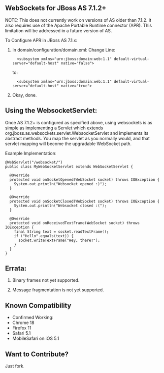 WebSockets for JBoss AS 7.1.2+
------------------------------

NOTE: This does not currently work on versions of AS older than 7.1.2. It also requires use of the Apache Portable
Runtime connector (APR). This limitation will be addressed in a future version of AS.

To Configure APR in JBoss AS 7.1.x:

1. In domain/configuration/domain.xml: Change Line:

         <subsystem xmlns="urn:jboss:domain:web:1.1" default-virtual-server="default-host" native="false">           

    to:

         <subsystem xmlns="urn:jboss:domain:web:1.1" default-virtual-server="default-host" native="true">

2. Okay, done. 



Using the WebsocketServlet:
---------------------------

Once AS 7.1.2+ is configured as specified above, using websockets is as simple as implementing a Servlet which
extends org.jboss.as.websockets.servlet.WebsocketServlet and implements its abstract methods. You map the servlet
as you normally would, and that servlet mapping will become the upgradable WebSocket path.

Example Implementation:

    @WebServlet("/websocket/")
    public class MyWebSocketServlet extends WebSocketServlet {

      @Override
      protected void onSocketOpened(WebSocket socket) throws IOException {
        System.out.println("Websocket opened :)");
      }

      @Override
      protected void onSocketClosed(WebSocket socket) throws IOException {
        System.out.println("Websocket closed :(");
      }

      @Override
      protected void onReceivedTextFrame(WebSocket socket) throws IOException {
        final String text = socket.readTextFrame();
        if ("Hello".equals(text)) {
          socket.writeTextFrame("Hey, there!");
        }
      }
    }


Errata:
-------

1. Binary frames not yet supported.

2. Message fragmentation is not yet supported.

Known Compatibility
----------------------
- Confirmed Working:
 - Chrome 18
 - Firefox 11
 - Safari 5.1
 - MobileSafari on iOS 5.1

Want to Contribute?
-------------------

Just fork. 

